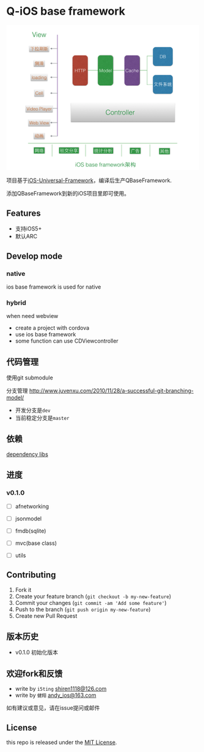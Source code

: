 # Q-iOS base framework

![design](doc/images/design.png)


项目基于[iOS-Universal-Framework](https://github.com/kstenerud/iOS-Universal-Framework)，编译后生产QBaseFramework.

添加QBaseFramework到新的iOS项目里即可使用。

## Features

- 支持iOS5+
- 默认ARC

## Develop mode

### native

ios base framework is used for native

### hybrid

when need webview

- create a project with cordova
- use ios base framework
- some function can use CDViewcontroller

## 代码管理

使用git submodule

分支管理 http://www.juvenxu.com/2010/11/28/a-successful-git-branching-model/


- 开发分支是`dev`
- 当前稳定分支是`master`

## 依赖

[dependency libs](doc/dependency.md)


## 进度

### v0.1.0

- [ ] afnetworking
- [ ] jsonmodel
- [ ] fmdb(sqlite)
- [ ] mvc(base class)
- [ ] utils


## Contributing

1. Fork it
2. Create your feature branch (`git checkout -b my-new-feature`)
3. Commit your changes (`git commit -am 'Add some feature'`)
4. Push to the branch (`git push origin my-new-feature`)
5. Create new Pull Request

## 版本历史

- v0.1.0 初始化版本

## 欢迎fork和反馈

- write by `i5ting` shiren1118@126.com
- write by `健翔` andy_ios@163.com

如有建议或意见，请在issue提问或邮件

## License

this repo is released under the [MIT
License](http://www.opensource.org/licenses/MIT).